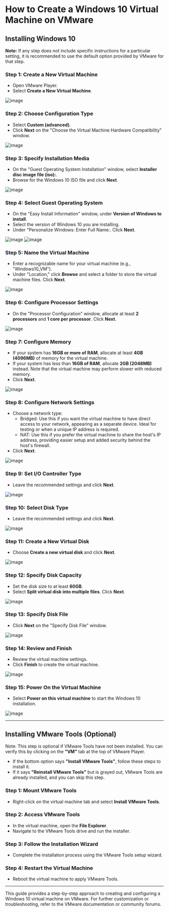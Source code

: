 # How to Create a Windows 10 Virtual Machine on VMware

## Installing Windows 10

**Note:** If any step does not include specific instructions for a particular setting, it is recommended to use the default option provided by VMware for that step.

### Step 1: Create a New Virtual Machine
- Open VMware Player.
- Select **Create a New Virtual Machine**.

![image](https://github.com/user-attachments/assets/8d992598-24fd-4520-92f8-069fb5f2c33a)

### Step 2: Choose Configuration Type
- Select **Custom (advanced)**.
- Click **Next** on the "Choose the Virtual Machine Hardware Compatibility" window.

![image](https://github.com/user-attachments/assets/97a11f9a-1f54-4cb5-a212-070ec0ab272c)

### Step 3: Specify Installation Media
- On the "Guest Operating System Installation" window, select **Installer disc image file (iso):**.
- Browse for the Windows 10 ISO file and click **Next**.

![image](https://github.com/user-attachments/assets/071a2faa-b730-4426-9292-7712ad54d21a)

### Step 4: Select Guest Operating System
- On the "Easy Install Information" window, under **Version of Windows to install**.
- Select the version of Windows 10 you are installing.
- Under "Personalize Windows: Enter Full Name:. Click **Next**.

![image](https://github.com/user-attachments/assets/ce609bdb-b5e2-41c8-a502-81407189c986)
![image](https://github.com/user-attachments/assets/8ed38aec-0569-4fc0-a349-7be7049dc95c)


### Step 5: Name the Virtual Machine
- Enter a recognizable name for your virtual machine (e.g., "Windows10_VM").
- Under "Location," click **Browse** and select a folder to store the virtual machine files. Click **Next**.

![image](https://github.com/user-attachments/assets/e4b6fc40-7521-49d0-b390-637b6dbf48a4)

### Step 6: Configure Processor Settings
- On the "Processor Configuration" window, allocate at least **2 processors** and **1 core per processor**. Click **Next**.

![image](https://github.com/user-attachments/assets/c6a344e9-14d0-4fe5-b8cf-105d463c2751)

### Step 7: Configure Memory
- If your system has **16GB or more of RAM**, allocate at least **4GB (4096MB)** of memory for the virtual machine.
- If your system has less than **16GB of RAM**, allocate **2GB (2048MB)** instead. Note that the virtual machine may perform slower with reduced memory.
- Click **Next**.

![image](https://github.com/user-attachments/assets/6aea9072-4dfc-4af9-9913-0251ccb48769)

### Step 8: Configure Network Settings
- Choose a network type:
   - Bridged: Use this if you want the virtual machine to have direct access to your network, appearing as a separate device. Ideal for testing or when a unique IP address is required.
   - NAT: Use this if you prefer the virtual machine to share the host's IP address, providing easier setup and added security behind the host's firewall.
- Click **Next**.

![image](https://github.com/user-attachments/assets/34babd6b-e48a-4b79-abdf-36864938d05d)

### Step 9: Set I/O Controller Type
- Leave the recommended settings and click **Next**.

![image](https://github.com/user-attachments/assets/1a827b5a-047e-4e98-bcf4-acbf160e2352)

### Step 10: Select Disk Type
- Leave the recommended settings and click **Next**.

![image](https://github.com/user-attachments/assets/61ab3bec-3274-4e49-82c6-88a34aedebd7)

### Step 11: Create a New Virtual Disk
- Choose **Create a new virtual disk** and click **Next**.

![image](https://github.com/user-attachments/assets/0092eb95-e2d7-415e-b4ad-32770b12c285)

### Step 12: Specify Disk Capacity
- Set the disk size to at least **60GB**.
- Select **Split virtual disk into multiple files**. Click **Next**.

![image](https://github.com/user-attachments/assets/f58bb632-ac29-4a5a-a627-22aa5e5073fe)

### Step 13: Specify Disk File
- Click **Next** on the "Specify Disk File" window.

![image](https://github.com/user-attachments/assets/94b8fc6f-bdb7-437e-8476-2b7edd0772a7)

### Step 14: Review and Finish
- Review the virtual machine settings.
- Click **Finish** to create the virtual machine.

![image](https://github.com/user-attachments/assets/de732d08-7dcf-42ba-a194-5974ac12e370)

### Step 15: Power On the Virtual Machine
- Select **Power on this virtual machine** to start the Windows 10 installation.

![image](https://github.com/user-attachments/assets/09f697b6-6612-4a63-80ba-5d069cf11e92)

---

## Installing VMware Tools (Optional)

Note: This step is optional if VMware Tools have not been installed. You can verify this by clicking on the **"VM"** tab at the top of VMware Player.

- If the bottom option says **"Install VMware Tools"**, follow these steps to install it.
- If it says **"Reinstall VMware Tools"** but is grayed out, VMware Tools are already installed, and you can skip this step.

### Step 1: Mount VMware Tools
- Right-click on the virtual machine tab and select **Install VMware Tools**.

### Step 2: Access VMware Tools
- In the virtual machine, open the **File Explorer**.
- Navigate to the VMware Tools drive and run the installer.

### Step 3: Follow the Installation Wizard
- Complete the installation process using the VMware Tools setup wizard.

### Step 4: Restart the Virtual Machine
- Reboot the virtual machine to apply VMware Tools.

---

This guide provides a step-by-step approach to creating and configuring a Windows 10 virtual machine on VMware. For further customization or troubleshooting, refer to the VMware documentation or community forums.

